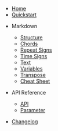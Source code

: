 <!-- docs/_sidebar.md -->

* [Home](/)
* [Quickstart](quick-start.md)

- Markdown

  - [Structure](structure.md)
  - [Chords](chord.md)
  - [Repeat Signs](repeat-sign.md)
  - [Time Signs](time-sign.md)
  - [Text](text.md)
  - [Variables](variable.md)
  - [Transpose](transpose.md)
  - [Cheat Sheet](cheat-sheet.md)

- API Reference

  - [API](api.md)
  - [Parameter](api.md)

- [Changelog](changelog.md)